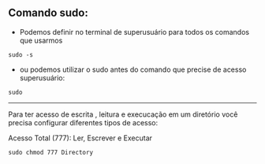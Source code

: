 ## Comando sudo:

- Podemos definir no terminal de superusuário para todos os comandos que usarmos
~~~
sudo -s
~~~

- ou podemos utilizar o sudo antes do comando que precise de acesso superusuário:
~~~
sudo 
~~~
---


Para ter acesso de escrita , leitura e execucação em um diretório você precisa configurar diferentes tipos de acesso:

Acesso Total (777): Ler, Escrever e Executar
~~~
sudo chmod 777 Directory
~~~

